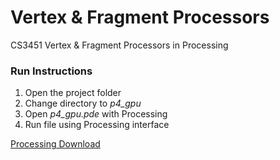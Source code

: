 # Vertex & Fragment Processors
CS3451 Vertex & Fragment Processors in Processing

### Run Instructions ###
1. Open the project folder
2. Change directory to *p4_gpu*
2. Open *p4_gpu.pde* with Processing
3. Run file using Processing interface

[Processing Download](https://processing.org/download/)
